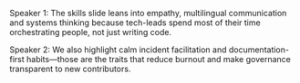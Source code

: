 Speaker 1: The skills slide leans into empathy, multilingual communication and systems thinking because tech-leads spend most of their time orchestrating people, not just writing code.

Speaker 2: We also highlight calm incident facilitation and documentation-first habits—those are the traits that reduce burnout and make governance transparent to new contributors.
